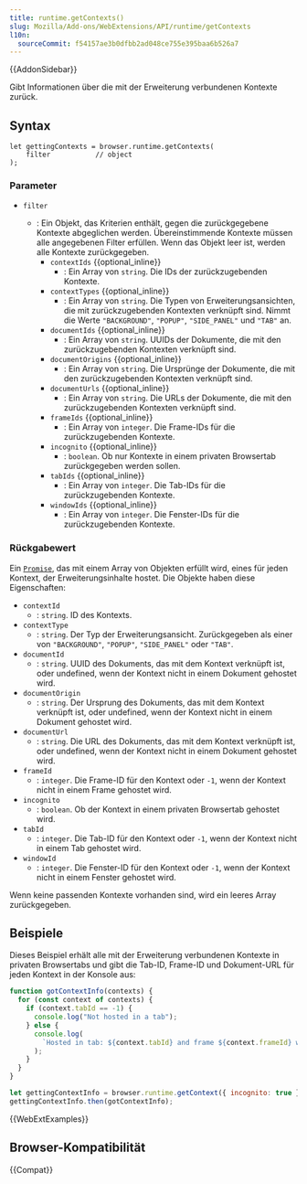 ```yaml
---
title: runtime.getContexts()
slug: Mozilla/Add-ons/WebExtensions/API/runtime/getContexts
l10n:
  sourceCommit: f54157ae3b0dfbb2ad048ce755e395baa6b526a7
---
```


{{AddonSidebar}}

Gibt Informationen über die mit der Erweiterung verbundenen Kontexte zurück.

## Syntax

```js-nolint
let gettingContexts = browser.runtime.getContexts(
    filter           // object
);
```

### Parameter

- `filter`

  - : Ein Objekt, das Kriterien enthält, gegen die zurückgegebene Kontexte abgeglichen werden. Übereinstimmende Kontexte müssen alle angegebenen Filter erfüllen. Wenn das Objekt leer ist, werden alle Kontexte zurückgegeben.
    - `contextIds` {{optional_inline}}
      - : Ein Array von `string`. Die IDs der zurückzugebenden Kontexte.
    - `contextTypes` {{optional_inline}}
      - : Ein Array von `string`. Die Typen von Erweiterungsansichten, die mit zurückzugebenden Kontexten verknüpft sind. Nimmt die Werte `"BACKGROUND"`, `"POPUP"`, `"SIDE_PANEL"` und `"TAB"` an.
    - `documentIds` {{optional_inline}}
      - : Ein Array von `string`. UUIDs der Dokumente, die mit den zurückzugebenden Kontexten verknüpft sind.
    - `documentOrigins` {{optional_inline}}
      - : Ein Array von `string`. Die Ursprünge der Dokumente, die mit den zurückzugebenden Kontexten verknüpft sind.
    - `documentUrls` {{optional_inline}}
      - : Ein Array von `string`. Die URLs der Dokumente, die mit den zurückzugebenden Kontexten verknüpft sind.
    - `frameIds` {{optional_inline}}
      - : Ein Array von `integer`. Die Frame-IDs für die zurückzugebenden Kontexte.
    - `incognito` {{optional_inline}}
      - : `boolean`. Ob nur Kontexte in einem privaten Browsertab zurückgegeben werden sollen.
    - `tabIds` {{optional_inline}}
      - : Ein Array von `integer`. Die Tab-IDs für die zurückzugebenden Kontexte.
    - `windowIds` {{optional_inline}}
      - : Ein Array von `integer`. Die Fenster-IDs für die zurückzugebenden Kontexte.

### Rückgabewert

Ein [`Promise`](/de/docs/Web/JavaScript/Reference/Global_Objects/Promise), das mit einem Array von Objekten erfüllt wird, eines für jeden Kontext, der Erweiterungsinhalte hostet. Die Objekte haben diese Eigenschaften:

- `contextId`
  - : `string`. ID des Kontexts.
- `contextType`
  - : `string`. Der Typ der Erweiterungsansicht. Zurückgegeben als einer von `"BACKGROUND"`, `"POPUP"`, `"SIDE_PANEL"` oder `"TAB"`.
- `documentId`
  - : `string`. UUID des Dokuments, das mit dem Kontext verknüpft ist, oder undefined, wenn der Kontext nicht in einem Dokument gehostet wird.
- `documentOrigin`
  - : `string`. Der Ursprung des Dokuments, das mit dem Kontext verknüpft ist, oder undefined, wenn der Kontext nicht in einem Dokument gehostet wird.
- `documentUrl`
  - : `string`. Die URL des Dokuments, das mit dem Kontext verknüpft ist, oder undefined, wenn der Kontext nicht in einem Dokument gehostet wird.
- `frameId`
  - : `integer`. Die Frame-ID für den Kontext oder `-1`, wenn der Kontext nicht in einem Frame gehostet wird.
- `incognito`
  - : `boolean`. Ob der Kontext in einem privaten Browsertab gehostet wird.
- `tabId`
  - : `integer`. Die Tab-ID für den Kontext oder `-1`, wenn der Kontext nicht in einem Tab gehostet wird.
- `windowId`
  - : `integer`. Die Fenster-ID für den Kontext oder `-1`, wenn der Kontext nicht in einem Fenster gehostet wird.

Wenn keine passenden Kontexte vorhanden sind, wird ein leeres Array zurückgegeben.

## Beispiele

Dieses Beispiel erhält alle mit der Erweiterung verbundenen Kontexte in privaten Browsertabs und gibt die Tab-ID, Frame-ID und Dokument-URL für jeden Kontext in der Konsole aus:

```js
function gotContextInfo(contexts) {
  for (const context of contexts) {
    if (context.tabId == -1) {
      console.log("Not hosted in a tab");
    } else {
      console.log(
        `Hosted in tab: ${context.tabId} and frame ${context.frameId} with URL ${context.documentUrl}`,
      );
    }
  }
}

let gettingContextInfo = browser.runtime.getContext({ incognito: true });
gettingContextInfo.then(gotContextInfo);
```

{{WebExtExamples}}

## Browser-Kompatibilität

{{Compat}}
